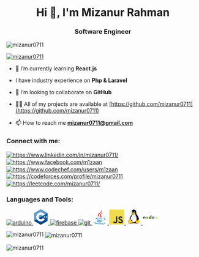 <h1 align="center">Hi 👋, I'm Mizanur Rahman</h1>
<h3 align="center">Software Engineer</h3>

<p align="left"> <img src="https://komarev.com/ghpvc/?username=mizanur0711&label=Profile%20views&color=0e75b6&style=flat" alt="mizanur0711" /> </p>

<p align="left"> <a href="https://github.com/ryo-ma/github-profile-trophy"><img src="https://github-profile-trophy.vercel.app/?username=mizanur0711" alt="mizanur0711" /></a> </p>

- 🌱 I’m currently learning **React.js**
- I have industry experience on **Php & Laravel**

- 👯 I’m looking to collaborate on **GitHub**

- 👨‍💻 All of my projects are available at [https://github.com/mizanur0711](https://github.com/mizanur0711)

- 📫 How to reach me **mizanur0711@gmail.com**

<h3 align="left">Connect with me:</h3>
<p align="left">
<a href="https://linkedin.com/in/https://www.linkedin.com/in/mizanur0711/" target="blank"><img align="center" src="https://raw.githubusercontent.com/rahuldkjain/github-profile-readme-generator/master/src/images/icons/Social/linked-in-alt.svg" alt="https://www.linkedin.com/in/mizanur0711/" height="30" width="40" /></a>
<a href="https://fb.com/https://www.facebook.com/m1zaan" target="blank"><img align="center" src="https://raw.githubusercontent.com/rahuldkjain/github-profile-readme-generator/master/src/images/icons/Social/facebook.svg" alt="https://www.facebook.com/m1zaan" height="30" width="40" /></a>
<a href="https://www.codechef.com/users/https://www.codechef.com/users/m1zaan" target="blank"><img align="center" src="https://cdn.jsdelivr.net/npm/simple-icons@3.1.0/icons/codechef.svg" alt="https://www.codechef.com/users/m1zaan" height="30" width="40" /></a>
<a href="https://codeforces.com/profile/https://codeforces.com/profile/mizanur0711" target="blank"><img align="center" src="https://raw.githubusercontent.com/rahuldkjain/github-profile-readme-generator/master/src/images/icons/Social/codeforces.svg" alt="https://codeforces.com/profile/mizanur0711" height="30" width="40" /></a>
<a href="https://www.leetcode.com/https://leetcode.com/mizanur0711/" target="blank"><img align="center" src="https://raw.githubusercontent.com/rahuldkjain/github-profile-readme-generator/master/src/images/icons/Social/leet-code.svg" alt="https://leetcode.com/mizanur0711/" height="30" width="40" /></a>
</p>

<h3 align="left">Languages and Tools:</h3>
<p align="left"> <a href="https://www.arduino.cc/" target="_blank" rel="noreferrer"> <img src="https://cdn.worldvectorlogo.com/logos/arduino-1.svg" alt="arduino" width="40" height="40"/> </a> <a href="https://www.w3schools.com/cpp/" target="_blank" rel="noreferrer"> <img src="https://raw.githubusercontent.com/devicons/devicon/master/icons/cplusplus/cplusplus-original.svg" alt="cplusplus" width="40" height="40"/> </a> <a href="https://firebase.google.com/" target="_blank" rel="noreferrer"> <img src="https://www.vectorlogo.zone/logos/firebase/firebase-icon.svg" alt="firebase" width="40" height="40"/> </a> <a href="https://git-scm.com/" target="_blank" rel="noreferrer"> <img src="https://www.vectorlogo.zone/logos/git-scm/git-scm-icon.svg" alt="git" width="40" height="40"/> </a> <a href="https://www.java.com" target="_blank" rel="noreferrer"> <img src="https://raw.githubusercontent.com/devicons/devicon/master/icons/java/java-original.svg" alt="java" width="40" height="40"/> </a> <a href="https://developer.mozilla.org/en-US/docs/Web/JavaScript" target="_blank" rel="noreferrer"> <img src="https://raw.githubusercontent.com/devicons/devicon/master/icons/javascript/javascript-original.svg" alt="javascript" width="40" height="40"/> </a> <a href="https://www.linux.org/" target="_blank" rel="noreferrer"> <img src="https://raw.githubusercontent.com/devicons/devicon/master/icons/linux/linux-original.svg" alt="linux" width="40" height="40"/> </a> <a href="https://nodejs.org" target="_blank" rel="noreferrer"> <img src="https://raw.githubusercontent.com/devicons/devicon/master/icons/nodejs/nodejs-original-wordmark.svg" alt="nodejs" width="40" height="40"/> </a> </p>

<p><img align="left" src="https://github-readme-stats.vercel.app/api/top-langs?username=mizanur0711&show_icons=true&locale=en&layout=compact" alt="mizanur0711" /></p>

<p>&nbsp;<img align="center" src="https://github-readme-stats.vercel.app/api?username=mizanur0711&show_icons=true&locale=en" alt="mizanur0711" /></p>

<p><img align="center" src="https://github-readme-streak-stats.herokuapp.com/?user=mizanur0711&" alt="mizanur0711" /></p>
